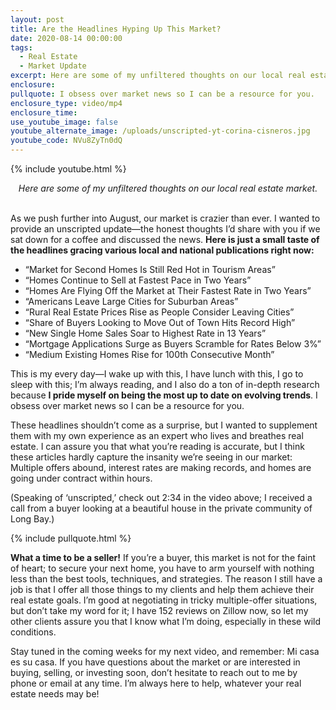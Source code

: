 ```yaml
---
layout: post
title: Are the Headlines Hyping Up This Market?
date: 2020-08-14 00:00:00
tags:
  - Real Estate
  - Market Update
excerpt: Here are some of my unfiltered thoughts on our local real estate market.
enclosure:
pullquote: I obsess over market news so I can be a resource for you.
enclosure_type: video/mp4
enclosure_time:
use_youtube_image: false
youtube_alternate_image: /uploads/unscripted-yt-corina-cisneros.jpg
youtube_code: NVu8ZyTn0dQ
---
```


{% include youtube.html %}

<center><em>Here are some of my unfiltered thoughts on our local real estate market.</em></center>

<br>As we push further into August, our market is crazier than ever. I wanted to provide an unscripted update—the honest thoughts I’d share with you if we sat down for a coffee and discussed the news. **Here is just a small taste of the headlines gracing various local and national publications right now:**

* “Market for Second Homes Is Still Red Hot in Tourism Areas”
* “Homes Continue to Sell at Fastest Pace in Two Years”
* “Homes Are Flying Off the Market at Their Fastest Rate in Two Years”
* “Americans Leave Large Cities for Suburban Areas”
* “Rural Real Estate Prices Rise as People Consider Leaving Cities”
* “Share of Buyers Looking to Move Out of Town Hits Record High”
* “New Single Home Sales Soar to Highest Rate in 13 Years”
* “Mortgage Applications Surge as Buyers Scramble for Rates Below 3%”
* “Medium Existing Homes Rise for 100th Consecutive Month”

This is my every day—I wake up with this, I have lunch with this, I go to sleep with this; I’m always reading, and I also do a ton of in-depth research because **I pride myself on being the most up to date on evolving trends**. I obsess over market news so I can be a resource for you.

These headlines shouldn’t come as a surprise, but I wanted to supplement them with my own experience as an expert who lives and breathes real estate. I can assure you that what you’re reading is accurate, but I think these articles hardly capture the insanity we’re seeing in our market: Multiple offers abound, interest rates are making records, and homes are going under contract within hours.

(Speaking of ‘unscripted,’ check out 2:34 in the video above; I received a call from a buyer looking at a beautiful house in the private community of Long Bay.)

{% include pullquote.html %}

**What a time to be a seller\!** If you’re a buyer, this market is not for the faint of heart; to secure your next home, you have to arm yourself with nothing less than the best tools, techniques, and strategies. The reason I still have a job is that I offer all those things to my clients and help them achieve their real estate goals. I’m good at negotiating in tricky multiple-offer situations, but don’t take my word for it; I have 152 reviews on Zillow now, so let my other clients assure you that I know what I’m doing, especially in these wild conditions.

Stay tuned in the coming weeks for my next video, and remember: Mi casa es su casa. If you have questions about the market or are interested in buying, selling, or investing soon, don’t hesitate to reach out to me by phone or email at any time. I’m always here to help, whatever your real estate needs may be\!